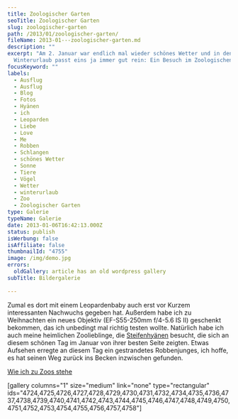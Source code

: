 ```yaml
---
title: Zoologischer Garten
seoTitle: Zoologischer Garten
slug: zoologischer-garten
path: /2013/01/zoologischer-garten/
fileName: 2013-01---zoologischer-garten.md
description: ""
excerpt: "Am 2. Januar war endlich mal wieder schönes Wetter und in den
  Winterurlaub passt eins ja immer gut rein: Ein Besuch im Zoologischen Garten."
focusKeyword: ""
labels:
  - Ausflug
  - Ausflug
  - Blog
  - Fotos
  - Hyänen
  - ich
  - Leoparden
  - Liebe
  - Love
  - Me
  - Robben
  - Schlangen
  - schönes Wetter
  - Sonne
  - Tiere
  - Vögel
  - Wetter
  - winterurlaub
  - Zoo
  - Zoologischer Garten
type: Galerie
typeName: Galerie
date: 2013-01-06T16:42:13.000Z
status: publish
isWerbung: false
isAffiliate: false
thumbnailId: "4755"
image: /img/demo.jpg
errors:
  oldGallery: article has an old wordpress gallery
subTitle: Bildergalerie
  
---
```


Zumal es dort mit einem Leopardenbaby auch erst vor Kurzem interessanten
Nachwuchs gegeben hat. Außerdem habe ich zu Weihnachten ein neues Objektiv
(EF-S55-250mm f/4-5.6 IS II) geschenkt bekommen, das ich unbedingt mal richtig
testen wollte. Natürlich habe ich auch meine heimlichen Zoolieblinge, die
[Steifenhyänen](http://de.wikipedia.org/wiki/Streifenhyäne) besucht, die sich an
diesem schönen Tag im Januar von ihrer besten Seite zeigten. Etwas Aufsehen
erregte an diesem Tag ein gestrandetes Robbenjunges, ich hoffe, es hat seinen
Weg zurück ins Becken inzwischen gefunden.

[Wie ich zu Zoos stehe](/2015/04/wie-ich-zu-zoos-stehe/)

[gallery columns="1" size="medium" link="none" type="rectangular"
ids="4724,4725,4726,4727,4728,4729,4730,4731,4732,4734,4735,4736,4737,4738,4739,4740,4741,4742,4743,4744,4745,4746,4747,4748,4749,4750,4751,4752,4753,4754,4755,4756,4757,4758"]

  